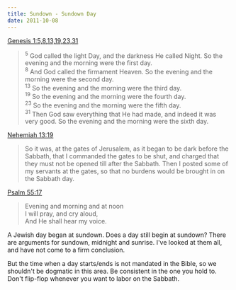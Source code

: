 ```yaml
---
title: Sundown - Sundown Day
date: 2011-10-08
---
```


[Genesis 1:5,8,13,19,23,31](https://www.biblegateway.com/passage/?search=Genesis%201:5,8,13,19,23,31)

> <sup>5</sup> God called the light Day, and the darkness He called Night. So the evening and the morning were the first day.  
> <sup>8</sup> And God called the firmament Heaven. So the evening and the morning were the second day.  
> <sup>13</sup> So the evening and the morning were the third day.  
> <sup>19</sup> So the evening and the morning were the fourth day.  
> <sup>23</sup> So the evening and the morning were the fifth day.  
> <sup>31</sup> Then God saw everything that He had made, and indeed it was very good. So the evening and the morning were the sixth day.

[Nehemiah 13:19](https://www.biblegateway.com/passage/?search=Nehemiah+13%3A19&version=NKJV)

> So it was, at the gates of Jerusalem, as it began to be dark before the Sabbath, that I commanded the gates to be shut, and charged that they must not be opened till after the Sabbath. Then I posted some of my servants at the gates, so that no burdens would be brought in on the Sabbath day.

[Psalm 55:17](https://www.biblegateway.com/passage/?search=Psalm+55%3A17&version=NKJV)

> Evening and morning and at noon  
> I will pray, and cry aloud,  
> And He shall hear my voice.

A Jewish day began at sundown. Does a day still begin at sundown? There are arguments for sundown, midnight and sunrise. I've looked at them all, and have not come to a firm conclusion.

But the time when a day starts/ends is not mandated in the Bible, so we shouldn't be dogmatic in this area. Be consistent in the one you hold to. Don't flip-flop whenever you want to labor on the Sabbath.
